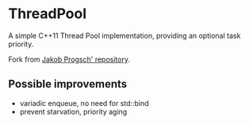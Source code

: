 ThreadPool
==========

A simple C++11 Thread Pool implementation, providing an optional task priority.

Fork from [Jakob Progsch' repository](https://github.com/progschj/ThreadPool).


Possible improvements
---------------------

* variadic enqueue, no need for std::bind
* prevent starvation, priority aging
